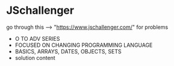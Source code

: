 # JSchallenger 
go through this -->  "https://www.jschallenger.com/" for problems
<ul>
  <li>O TO ADV SERIES</li>
  <li>FOCUSED ON CHANGING PROGRAMMING LANGUAGE</li>
  <li>BASICS, ARRAYS, DATES, OBJECTS, SETS</li>
  <li>solution content</li>
  
</ul>
    

